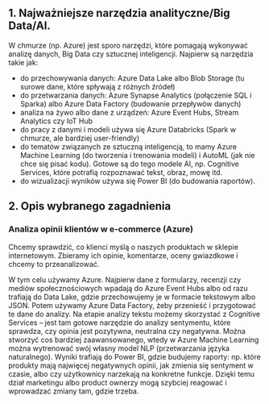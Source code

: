 ## 1. Najważniejsze narzędzia analityczne/Big Data/AI.
W chmurze (np. Azure) jest sporo narzędzi, które pomagają wykonywać analizę danych, Big Data czy sztucznej inteligencji. Najpierw są narzędzia takie jak:
- do przechowywania danych:  Azure Data Lake albo Blob Storage (tu surowe dane, które spływają z różnych źródeł) 
- do przetwarzania danych: Azure Synapse Analytics (połączenie SQL i Sparka) albo Azure Data Factory (budowanie przepływów danych) 
- analiza na żywo albo dane z urządzeń: Azure Event Hubs, Stream Analytics czy IoT Hub
- do pracy z danymi i modeli używa się Azure Databricks (Spark w chmurze, ale bardziej user-friendly) 
- do tematów związanych ze sztuczną inteligencją, to mamy Azure Machine Learning (do tworzenia i trenowania modeli) i AutoML (jak nie chce się pisać kodu). 
    Gotowe są do tego modele AI, np. Cognitive Services, które potrafią rozpoznawać tekst, obraz, mowę itd. 
- do wizualizacji wyników używa się Power BI (do budowania raportów).


## 2. Opis wybranego zagadnienia 
### Analiza opinii klientów w e-commerce (Azure)
Chcemy sprawdzić, co klienci myślą o naszych produktach w sklepie internetowym. Zbieramy ich opinie, komentarze, oceny gwiazdkowe i chcemy to przeanalizować. 

W tym celu używamy Azure. Najpierw dane z formularzy, recenzji czy mediów społecznościowych wpadają do Azure Event Hubs albo od razu trafiają do Data Lake, gdzie przechowujemy je w formacie tekstowym albo JSON.
Potem używamy Azure Data Factory, żeby przenieść i przygotować te dane do analizy. Na etapie analizy tekstu możemy skorzystać z Cognitive Services – jest tam gotowe narzędzie do analizy sentymentu, które sprawdza, czy opinia jest pozytywna, neutralna czy negatywna. Można stworzyć cos bardziej zaawansowanego, wtedy w Azure Machine Learning można wytrenować swój własny model NLP (przetwarzania języka naturalnego).
Wyniki trafiają do Power BI, gdzie budujemy raporty: np. które produkty mają najwięcej negatywnych opinii, jak zmienia się sentyment w czasie, albo czy użytkownicy narzekają na konkretne funkcje. Dzięki temu dział marketingu albo product ownerzy mogą szybciej reagować i wprowadzać zmiany tam, gdzie trzeba.
